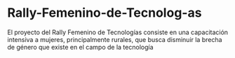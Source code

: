 # Rally-Femenino-de-Tecnolog-as
El proyecto del Rally Femenino de Tecnologías consiste en una capacitación intensiva a mujeres, principalmente rurales, que busca disminuir la brecha de género que existe en el campo de la tecnología

